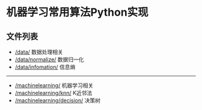 # 机器学习常用算法Python实现

## 文件列表

- [/data/](https://github.com/Twilightspark/algorithm/tree/master/data) 数据处理相关
- [/data/normalize/](https://github.com/Twilightspark/algorithm/tree/master/data/normalize) 数据归一化
- [/data/infomation/](https://github.com/Twilightspark/algorithm/tree/master/data/infomation) 信息熵

---

- [/machinelearning/](https://github.com/Twilightspark/algorithm/tree/master/machinelearning) 机器学习相关
- [/machinelearning/knn/](https://github.com/Twilightspark/algorithm/tree/master/machinelearning/knn) K近邻法
- [/machinelearning/decision/](https://github.com/Twilightspark/algorithm/tree/master/machinelearning/decision) 决策树
